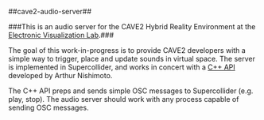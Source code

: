 ##cave2-audio-server##


###This is an audio server for the CAVE2 Hybrid Reality Environment at the [Electronic Visualization Lab](http://www.evl.uic.edu/index.php "Electronic Visualization Lab").###

The goal of this work-in-progress is to provide CAVE2 developers with a simple way to trigger, place and update sounds in virtual space.  The server is implemented in Supercollider, and works in concert with a  [C++ API](https://github.com/uic-evl/omicron/wiki/SoundAPIReference "c++ API") developed by Arthur Nishimoto.  

The C++ API preps and sends simple OSC messages to Supercollider (e.g. play, stop).  The audio server should work with any process capable of sending OSC messages.
